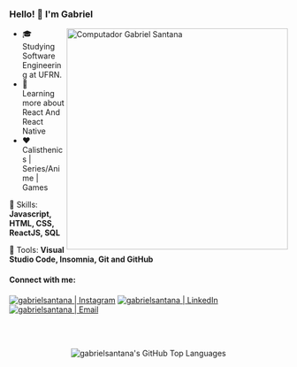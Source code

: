 ### Hello! 👋 I'm Gabriel

<img src="https://i.pinimg.com/originals/78/5a/1b/785a1b9c359640da6bc9cfe3670b42ba.png" width="400px" align="right" alt="Computador Gabriel Santana">

<p align="left"> 
  <ul>
    <li>🎓 &nbsp; Studying Software Engineering at UFRN.</li>
    <li>📘 &nbsp; Learning more about React And React Native</li>
    <li>❤️ &nbsp; Calisthenics | Series/Anime | Games</li>
  </ul>
</p>

<p align="left">
  🚀 Skills: <strong>Javascript, HTML, CSS, ReactJS, SQL</strong>
</p>

<p align="left">
  💼 Tools: <strong>Visual Studio Code, Insomnia, Git and GitHub</strong>
</p>

#### Connect with me:

<!-- [<img align="left" alt="artursantiago | Website" src="https://img.shields.io/badge/Website-artursantiago-blue?style=flat-square&logo=google-chrome" />][website] -->
[<img align="center" alt="gabrielsantana | Instagram" src="https://img.shields.io/badge/Instagram-Gsodp-blue?style=flat-square&logo=instagram" />][instagram]
[<img align="center" alt="gabrielsantana | LinkedIn" src="https://img.shields.io/badge/LinkedIn-Gabriel%20Santana%20-blue?style=flat-square&logo=linkedin" />][linkedin]
[<img align="center" alt="gabrielsantana | Email" src="https://img.shields.io/badge/Email-gabsop@hotmail.com-blue?style=flat-square&logo=gmail" />][email]

<br />
<br />

<!-- <img align="left" alt="artursantiago's GitHub Stats" src="https://github-readme-stats.vercel.app/api?username=artursantiago&show_icons=true&hide_border=true&hide=contribs&theme=dracula" /> -->
<p align="center">
  <img alt="gabrielsantana's GitHub Top Languages" src="https://github-readme-stats.vercel.app/api/top-langs/?username=Gabsop&layout=compact&langs_count=6&hide_border=true&theme=dracula" />
</p>

[website]: https://Gabsop.github.io/portfolio/
[instagram]: https://www.instagram.com/Gsodp/
[linkedin]: https://www.linkedin.com/in/Gabrielsop/
[email]: mailto:gabsop@hotmail.com
